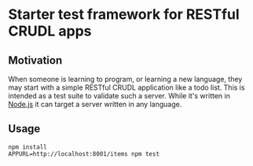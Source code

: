 # Starter test framework for RESTful CRUDL apps

## Motivation
When someone is learning to program, or learning a new language, they may start with a simple RESTful CRUDL application like a todo list.
This is intended as a test suite to validate such a server.  While it's written in [Node.js](https://nodejs.org) it can target a server written in any language.

## Usage

```
npm install
APPURL=http://localhost:8001/items npm test
```
